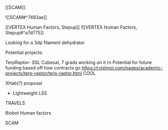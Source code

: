 
[[SCAM]]:

![[SCAM#^7493ae]]


[[VERTEX Human Factors, Stepup]]
![[VERTEX Human Factors, Stepup#^a7d775]]

Looking for a 3dp filament dehydrator  

Potential projects:

TerpRaptor- SSL Cubesat, 7 grads working on it rn
	Potential for future funding based off how contracts go
	https://rvishnoi.com/pages/academic-projects/terp-raptor/terp-raptor.html
	COOL

XHab(?) proposal 
- Lightweight LSS

TRAVELS

Biobot Human factors

SCAM